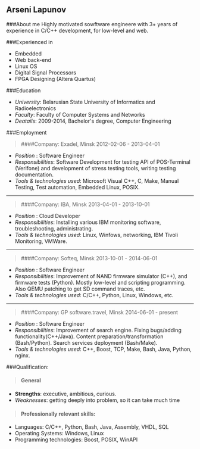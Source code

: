 <div class="page-header">
  <h2>Arseni Lapunov</h2>
</div>

###About me
Highly motivated sowftware engineere with 3+ years of experience in C/C++ development, for low-level and web. 

###Experienced in

  - Embedded
  - Web back-end 
  - Linux OS
  - Digital Signal Processors
  - FPGA Designing (Altera Quartus)


###Education

* _University_: Belarusian State University of Informatics and Radioelectronics
* _Faculty_: Faculty of Computer Systems and Networks
* _Deatails_: 2009-2014, Bachelor's degree, Computer Engineering



###Employment

> ####Company: Exadel, Minsk 2012-02-06 - 2013-04-01 
* _Position_ : Software Engineer
* _Responsibilities_: Software Development for testing API of POS-Terminal (Verifone) and development of stress testing tools, writing testing documentation.
* _Tools & technologies used_: Microsoft Visual C++, C, Make, Manual Testing, Test automation, Embedded Linux, POSIX.

---

> ####Company: IBA, Minsk 2013-04-01 - 2013-10-01
* _Position_ : Cloud Developer
* _Responsibilities_: Installing various IBM monitoring software, troubleshooting, administrating.
* _Tools & technologies used_: Linux, Winfows, networking, IBM Tivoli Monitoring, VMWare. 

---

> ####Company: Softeq, Minsk 2013-10-01 - 2014-06-01
* _Position_ : Software Engineer
* _Responsibilities_: Improvement of NAND firmware simulator (C++), and firmware tests (Python). Mostly low-level and scripting programming. Also QEMU patching to get SD command traces, etc.
* _Tools & technologies used_: C/C++, Python, Linux, Windows, etc.

---

> ####Company: GP software.travel, Minsk 2014-06-01 - present
* _Position_ : Software Engineer
* _Responsibilities_: Improvement of search engine. Fixing bugs/adding functionality(C++/Java). Content preparation/transformation (Bash/Python). Search services deployment (Bash/Make).
* _Tools & technologies used_: C++, Boost, TCP, Make, Bash, Java, Python, nginx.

###Qualification:
 
> #### General
- __Strengths__: executive, ambitious, curious.
- _Weaknesses_: getting deeply into problem, so it can take much time 
 
> #### Professionally relevant skills:
- Languages: C/C++, Python, Bash, Java, Assembly, VHDL, SQL
- Operating Systems: Windows, Linux
- Programming technologies: Boost, POSIX, WinAPI
